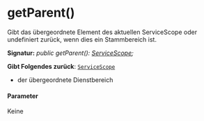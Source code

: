 # <a name="getparent"></a>getParent()




Gibt das übergeordnete Element des aktuellen ServiceScope oder undefiniert zurück, wenn dies ein Stammbereich ist.

**Signatur:** _public getParent(): [ServiceScope](../sp-core-library/servicescope.md);_

**Gibt Folgendes zurück**: [`ServiceScope`](../sp-core-library/servicescope.md)



- der übergeordnete Dienstbereich

#### <a name="parameters"></a>Parameter
Keine



